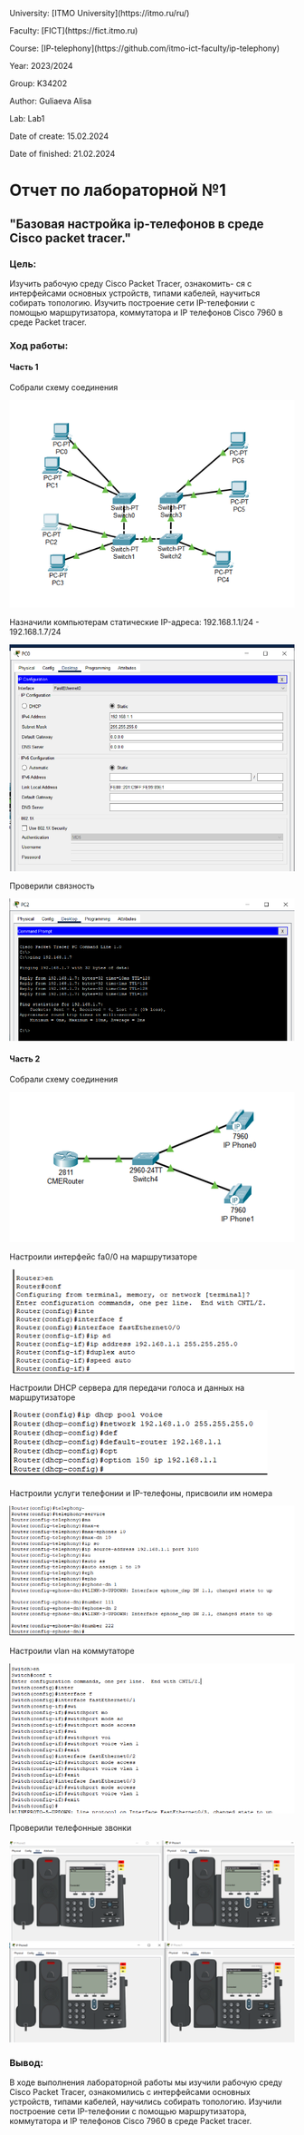 <p>University: [ITMO University](https://itmo.ru/ru/)</p>
<p>Faculty: [FICT](https://fict.itmo.ru)</p>
<p>Course: [IP-telephony](https://github.com/itmo-ict-faculty/ip-telephony)</p>
<p>Year: 2023/2024 </p>
<p>Group: K34202</p>
<p>Author: Guliaeva Alisa</p>
<p>Lab: Lab1 </p>
<p>Date of create: 15.02.2024 </p>
<p>Date of finished: 21.02.2024</p>
<h1>Отчет по лабораторной №1</h1>
<h2>"Базовая настройка ip-телефонов в среде Сisco packet tracer."</h2>

<h3>Цель:</h3>
<p> Изучить рабочую среду Cisco Packet Tracer, ознакомить- ся с интерфейсами основных устройств, типами кабелей, научиться собирать топологию. Изучить построение сети IP-телефонии с помощью маршрутизатора, коммутатора и IP телефонов Cisco 7960 в среде Packet tracer.</p>

<h3>Ход работы:</h3>

<h4>Часть 1</h4>

<p>Собрали схему соединения</p>
<img src='img/1.png' alt=''>
<p>Назначили компьютерам статические IP-адреса: 192.168.1.1/24 - 192.168.1.7/24</p>
<img src='img/2.png' alt=''>

<p>Проверили связность</p>
<img src='img/3.png' alt=''>

<h4>Часть 2</h4>

<p>Собрали схему соединения</p>
<img src='img/10.png' alt=''>
<p>Настроили интерфейс fa0/0 на маршрутизаторе</p>
<img src='img/4.png' alt=''>
<p>Настроили DHCP сервера для передачи голоса и данных на маршрутизаторе</p>
<img src='img/5.png' alt=''>
<p>Настроили услуги телефонии и IP-телефоны, присвоили им номера</p>
<img src='img/6.png' alt=''>
<p>Настроили vlan на коммутаторе</p>
<img src='img/7.png' alt=''>

<p>Проверили телефонные звонки</p>
<img src='img/8.png' alt=''>
<img src='img/9.png' alt=''>

<h3>Вывод:</h3>
<p>В ходе выполнения лабораторной работы мы изучили рабочую среду Cisco Packet Tracer, ознакомились с интерфейсами основных устройств, типами кабелей, научились собирать топологию. Изучили построение сети IP-телефонии с помощью маршрутизатора, коммутатора и IP телефонов Cisco 7960 в среде Packet tracer.</p>

